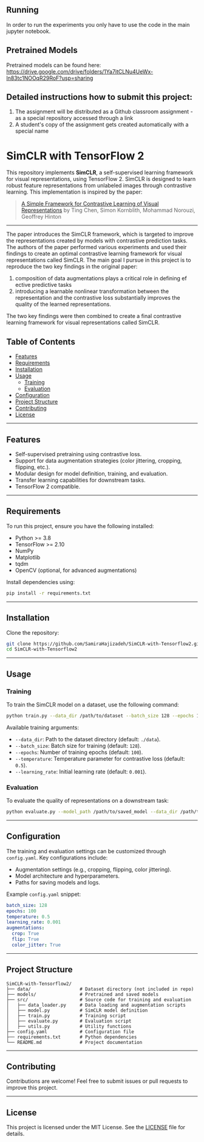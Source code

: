 ## Running
In order to run the experiments you only have to use the code in the main jupyter notebook.

## Pretrained Models
Pretrained models can be found here:
https://drive.google.com/drive/folders/1Ya7itCLNu4UeWx-ln83tc1NOOqR29RoF?usp=sharing

## Detailed instructions how to submit this project:
1. The assignment will be distributed as a Github classroom assignment - as a special repository accessed through a link
2. A student's copy of the assignment gets created automatically with a special name

# SimCLR with TensorFlow 2

This repository implements **SimCLR**, a self-supervised learning framework for visual representations, using TensorFlow 2. SimCLR is designed to learn robust feature representations from unlabeled images through contrastive learning. This implementation is inspired by the paper:

> [A Simple Framework for Contrastive Learning of Visual Representations](https://arxiv.org/abs/2002.05709) by Ting Chen, Simon Kornblith, Mohammad Norouzi, Geoffrey Hinton

---

The paper introduces the SimCLR framework, which is targeted to improve the representations created by models with contrastive prediction tasks. The authors of the paper performed various experiments and used their findings to create an optimal contrastive learning framework for visual representations called SimCLR. The main goal I pursue in this project is to reproduce the two key findings in the original paper:
1. composition of data augmentations plays a critical role in defining ef ective predictive tasks
2. introducing a learnable nonlinear transformation between the representation and the contrastive loss substantially improves the quality of the learned representations.


The two key findings were then combined to create a final contrastive learning framework for visual representations called SimCLR.

## Table of Contents

- [Features](#features)
- [Requirements](#requirements)
- [Installation](#installation)
- [Usage](#usage)
  - [Training](#training)
  - [Evaluation](#evaluation)
- [Configuration](#configuration)
- [Project Structure](#project-structure)
- [Contributing](#contributing)
- [License](#license)

---

## Features

- Self-supervised pretraining using contrastive loss.
- Support for data augmentation strategies (color jittering, cropping, flipping, etc.).
- Modular design for model definition, training, and evaluation.
- Transfer learning capabilities for downstream tasks.
- TensorFlow 2 compatible.

---

## Requirements

To run this project, ensure you have the following installed:

- Python >= 3.8
- TensorFlow >= 2.10
- NumPy
- Matplotlib
- tqdm
- OpenCV (optional, for advanced augmentations)

Install dependencies using:

```bash
pip install -r requirements.txt
```

---

## Installation

Clone the repository:

```bash
git clone https://github.com/SamiraHajizadeh/SimCLR-with-Tensorflow2.git
cd SimCLR-with-Tensorflow2
```

---

## Usage

### Training

To train the SimCLR model on a dataset, use the following command:

```bash
python train.py --data_dir /path/to/dataset --batch_size 128 --epochs 100
```

Available training arguments:

- `--data_dir`: Path to the dataset directory (default: `./data`).
- `--batch_size`: Batch size for training (default: `128`).
- `--epochs`: Number of training epochs (default: `100`).
- `--temperature`: Temperature parameter for contrastive loss (default: `0.5`).
- `--learning_rate`: Initial learning rate (default: `0.001`).

### Evaluation

To evaluate the quality of representations on a downstream task:

```bash
python evaluate.py --model_path /path/to/saved_model --data_dir /path/to/eval_dataset
```

---

## Configuration

The training and evaluation settings can be customized through `config.yaml`. Key configurations include:

- Augmentation settings (e.g., cropping, flipping, color jittering).
- Model architecture and hyperparameters.
- Paths for saving models and logs.

Example `config.yaml` snippet:

```yaml
batch_size: 128
epochs: 100
temperature: 0.5
learning_rate: 0.001
augmentations:
  crop: True
  flip: True
  color_jitter: True
```

---

## Project Structure

```plaintext
SimCLR-with-Tensorflow2/
├── data/                  # Dataset directory (not included in repo)
├── models/                # Pretrained and saved models
├── src/                   # Source code for training and evaluation
│   ├── data_loader.py     # Data loading and augmentation scripts
│   ├── model.py           # SimCLR model definition
│   ├── train.py           # Training script
│   ├── evaluate.py        # Evaluation script
│   ├── utils.py           # Utility functions
├── config.yaml            # Configuration file
├── requirements.txt       # Python dependencies
└── README.md              # Project documentation
```

---

## Contributing

Contributions are welcome! Feel free to submit issues or pull requests to improve this project.

---

## License

This project is licensed under the MIT License. See the [LICENSE](LICENSE) file for details.
